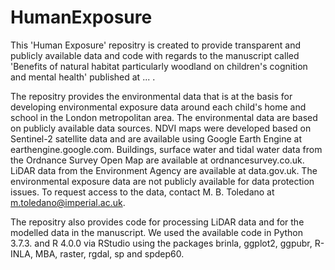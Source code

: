 # HumanExposure

This 'Human Exposure' repositry is created to provide transparent and publicly available data and code with regards to the manuscript called 'Benefits of natural habitat particularly woodland on children's cognition and mental health' published at ... .

The repositry provides the environmental data that is at the basis for developing environmental exposure data around each child's home and school in the London metropolitan area. The environmental data are based on publicly available data sources. NDVI maps were developed based on Sentinel-2 satellite data and are available using Google Earth Engine at earthengine.google.com. Buildings, surface water and tidal water data from the Ordnance Survey Open Map are available at ordnancesurvey.co.uk. LiDAR data from the Environment Agency are available at data.gov.uk. The environmental exposure data are not publicly available for data protection issues. To request access to the data, contact M. B. Toledano at m.toledano@imperial.ac.uk.

The repositry also provides code for processing LiDAR data and for the modelled data in the manuscript. We used the available code in Python 3.7.3. and R 4.0.0 via RStudio using the packages brinla, ggplot2, ggpubr, R-INLA, MBA, raster, rgdal, sp and spdep60.
